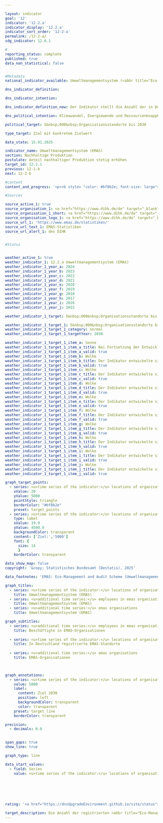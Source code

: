 ```yaml
---

layout: indicator        
goal: '12'        
indicator: '12.2.a'        
indicator_display: '12.2.a'        
indicator_sort_order: '12-2-a'        
permalink: /12-2-a/        
sdg_indicator: 12.6.1        

#
reporting_status: complete        
published: true        
data_non_statistical: false        


#Metadata        
national_indicator_available: Umweltmanagementsystem (<abbr title="Eco-Management and Audit Scheme (Umweltmanagementsystem)" tabindex="0">EMAS</abbr>)        

dns_indicator_definition:         

dns_indicator_intention:         

dns_indicator_definition_new: Der Indikator stellt die Anzahl der in Deutschland für das Umweltmanagementsystem <abbr title="Eco-Management and Audit Scheme (Umweltmanagementsystem)" tabindex="0">EMAS</abbr> (Eco-Management and Audit Scheme) registrierten Standorte sowohl deutscher als auch ausländischer Organisationen dar.        

dns_political_intention: Klimawandel, Energiewende und Ressourcenknappheit stellen Unternehmen vor neue Herausforderungen mit der Folge, dass sie ihre betriebswirtschaftlichen Abläufe, Strukturen und Produkte entsprechend umwelt- und ressourcenschonend gestalten müssen. Das Umweltmanagementsystem <abbr title="Eco-Management and Audit Scheme (Umweltmanagementsystem)" tabindex="0">EMAS</abbr> (Eco-Management and Audit Scheme) bietet ein Konzept für einen systematischen betrieblichen Umweltschutz und ist mit dem Anspruch verbunden, die Umweltleistung des Organisationsstandortes stetig zu verbessern.        

political_target: 5&nbsp;000&nbsp;Organisationsstandorte bis 2030        

type_target: Ziel mit konkretem Zielwert        

data_state: 15.01.2025        

indicator_name: Umweltmanagementsystem (EMAS)        
section: Nachhaltige Produktion        
postulate: Anteil nachhaltiger Produktion stetig erhöhen        
target_id: 12.2.1        
previous: 12-1-b        
next: 12-2-b        

#content         
content_and_progress: '<p><b style= "color: #bf8b2e; font-size: large">12.2.a Umweltmanagementsystem (<abbr title="Eco-Management and Audit Scheme (Umweltmanagementsystem)" tabindex="0">EMAS</abbr>)</b><br><br><b>Hintergrund</b><br><br>Das Umweltmanagementsystem <abbr title="Eco-Management and Audit Scheme (Umweltmanagementsystem)" tabindex="0">EMAS</abbr> (Eco-Management and Audit Scheme) ist ein freiwilliges Instrument der Europäischen Union (<abbr title="Europäische Union" tabindex="0">EU</abbr>), das Organisationen aller Größen und Branchen dabei unterstützt, ihre Umweltleistung systematisch zu verbessern. Wenn eine Organisation, wie zum Beispiel ein Unternehmen, über eine <abbr title="Eco-Management and Audit Scheme (Umweltmanagementsystem)" tabindex="0">EMAS</abbr>-Zertifizierung verfügt, bedeutet dies dabei nicht zwangsläufig, dass diese Organisation oder ihre Produkte grundsätzlich umweltfreundlicher oder nachhaltiger sind als vergleichbare Organisationen oder Produkte.<br><br>Für die erstmalige Registrierung oder eine Verlängerung der <abbr title="Eco-Management and Audit Scheme (Umweltmanagementsystem)" tabindex="0">EMAS</abbr>-Zertifizierung müssen Organisationen eine öffentlich zugängliche Umwelterklärung erstellen. Diese enthält wesentliche Informationen zu den Umweltauswirkungen der Organisation, darunter Daten zum Energieverbrauch, zu Emissionen, zum Materialeinsatz, Wasserverbrauch, Abfallaufkommen sowie zur Flächeninanspruchnahme in Bezug auf die biologische Vielfalt. Seit 2010&nbsp;sind große Unternehmen verpflichtet, ihre Umwelterklärung jährlich zu aktualisieren. Kleine und mittlere Unternehmen (KMU) können dies auf Antrag im Zwei-Jahres-Rhythmus tun.<br><br>Die Umwelterklärung sowie weitere interne Dokumente unterliegen einer regelmäßigen Überprüfung&nbsp;–&nbsp;spätestens alle drei Jahre&nbsp;–&nbsp;durch unabhängige, staatlich zugelassene Umweltgutachterinnen und &#8209;gutachter. Organisationen, die diese Prüfungen erfolgreich bestehen und keine Verstöße gegen Umweltrecht oder Beschwerden aufweisen, werden in das <abbr title="Eco-Management and Audit Scheme (Umweltmanagementsystem)" tabindex="0">EMAS</abbr>-Register aufgenommen.<br><br>Im <abbr title="Eco-Management and Audit Scheme (Umweltmanagementsystem)" tabindex="0">EMAS</abbr>-Register werden sowohl die Anzahl der registrierten Organisationen als auch die ihrer Standorte erfasst. Auch ausländische Standorte deutscher <abbr title="Eco-Management and Audit Scheme (Umweltmanagementsystem)" tabindex="0">EMAS</abbr>-Organisationen sind im Register aufgeführt, werden jedoch im Rahmen des Indikators nicht berücksichtigt.<br><br>Seit 2017&nbsp;können Unternehmen bestimmter Branchen ihre <abbr title="Eco-Management and Audit Scheme (Umweltmanagementsystem)" tabindex="0">EMAS</abbr>-Zertifizierung auf mehrere Standorte ausweiten. Dieses sogenannte Multisite-Verfahren wurde Ende 2023&nbsp;branchenübergreifend geöffnet. Es erlaubt Organisationen mit vielen, strukturell ähnlichen Standorten, bei der Erstvalidierung und den Folgeprüfungen jeweils nur eine Auswahl dieser Standorte tatsächlich vor Ort prüfen zu lassen.<br><br>Organisationen können ihre Standorte entweder einzeln oder in Form einer Sammelregistrierung im <abbr title="Eco-Management and Audit Scheme (Umweltmanagementsystem)" tabindex="0">EMAS</abbr>-Register eintragen lassen&nbsp;–&nbsp;ein Aspekt, der den Verlauf des Indikators maßgeblich beeinflusst hat.<br><br>Obwohl <abbr title="Eco-Management and Audit Scheme (Umweltmanagementsystem)" tabindex="0">EMAS</abbr> ein europäisches System ist, besitzt es auch internationale Relevanz. Neben den <abbr title="Europäische Union" tabindex="0">EU</abbr>-Mitgliedstaaten beteiligen sich unter anderem Norwegen, Island und Liechtenstein. Einige multinationale Unternehmen&nbsp;–&nbsp;darunter BMW, Siemens, Coca-Cola, HBC und Nestlé&nbsp;–&nbsp;setzen <abbr title="Eco-Management and Audit Scheme (Umweltmanagementsystem)" tabindex="0">EMAS</abbr> sogar an Standorten außerhalb der <abbr title="Europäische Union" tabindex="0">EU</abbr> ein. Auch diese werden im <abbr title="Eco-Management and Audit Scheme (Umweltmanagementsystem)" tabindex="0">EMAS</abbr>-Register geführt, jedoch nicht in der hier ausgewiesenen Anzahl der <abbr title="Eco-Management and Audit Scheme (Umweltmanagementsystem)" tabindex="0">EMAS</abbr>-Standorte berücksichtigt.<br><br>In Deutschland unterstützen verschiedene Förderprogramme Unternehmen bei der Einführung und Aufrechterhaltung von <abbr title="Eco-Management and Audit Scheme (Umweltmanagementsystem)" tabindex="0">EMAS</abbr>. Darüber hinaus profitieren <abbr title="Eco-Management and Audit Scheme (Umweltmanagementsystem)" tabindex="0">EMAS</abbr>-Organisationen in mehreren Bundesländern von Erleichterungen bei behördlichen Umweltkontrollen, da ihre regelmäßige Berichterstattung als Nachweis für eine vorbildliche Umweltleistung anerkannt wird.<br><br><b>Entwicklung</b><br><br>Zwischen 2005&nbsp;und 2024&nbsp;stieg die Anzahl der in Deutschland registrierten <abbr title="Eco-Management and Audit Scheme (Umweltmanagementsystem)" tabindex="0">EMAS</abbr>-Standorte von 1&nbsp;958&nbsp;auf 4&nbsp;533&nbsp;–&nbsp;ein Zuwachs von 132&nbsp;%. Maßgeblich für diesen Anstieg war die Aufnahme von 1&nbsp;987&nbsp;Aldi-Süd-Standorten im Oktober 2024&nbsp;infolge der beschriebenen Anpassung des Multisite-Verfahrens. Im Vergleich zum Vorjahr 2023&nbsp;mit 2&nbsp;455&nbsp;registrierten Standorten entspricht dies nahezu einer Verdopplung der Anzahl der Standorte (+84,6&nbsp;%).<br><br>Das politisch festgelegte Ziel, die Anzahl der registrierten <abbr title="Eco-Management and Audit Scheme (Umweltmanagementsystem)" tabindex="0">EMAS</abbr>-Standorte bis 2030&nbsp;auf mindestens 5&nbsp;000&nbsp;zu erhöhen, wird voraussichtlich erreicht werden&nbsp;–&nbsp;vorausgesetzt, der Trend der letzten Jahre setzt sich fort oder es erfolgt eine weitere großflächige Sammelregistrierung. Zwar ist die Anzahl der <abbr title="Eco-Management and Audit Scheme (Umweltmanagementsystem)" tabindex="0">EMAS</abbr>-Standorte bereits vor 2023&nbsp;kontinuierlich gestiegen, doch ist das mögliche Erreichen des 2030-Ziels maßgeblich auf die Ausweitung des Multisite-Verfahrens zurückzuführen.<br><br>Demgegenüber zeigt sich bei der Anzahl der <abbr title="Eco-Management and Audit Scheme (Umweltmanagementsystem)" tabindex="0">EMAS</abbr>-Organisationen&nbsp;–&nbsp;unabhängig von der Anzahl der Standorte&nbsp;–&nbsp;seit 2020&nbsp;ein weitgehend stabiler Verlauf (1&nbsp;122&nbsp;Organisationen im Jahr 2024), nachdem zuvor ein deutlicher, Rückgang verzeichnet wurde. Insgesamt ergibt sich seit 2005&nbsp;ein Minus von 24,7&nbsp;%.<br><br>Gleichzeitig erhöhte sich die Anzahl der Beschäftigten in <abbr title="Eco-Management and Audit Scheme (Umweltmanagementsystem)" tabindex="0">EMAS</abbr>-Organisationen von 961&nbsp;000&nbsp;(2005) auf 1&nbsp;258&nbsp;000&nbsp;(2024)&nbsp;–&nbsp;ein Zuwachs um 30,9&nbsp;%. Allein gegenüber dem Vorjahr (1&nbsp;180&nbsp;000&nbsp;Beschäftigte) ergibt sich für 2024&nbsp;ein Anstieg von 6,6&nbsp;%. Insgesamt zeigt sich, dass <abbr title="Eco-Management and Audit Scheme (Umweltmanagementsystem)" tabindex="0">EMAS</abbr> zunehmend von größeren Organisationen mit mehreren Standorten und hoher Beschäftigtenzahl genutzt wird. Die Einführung des Multisite-Verfahrens und der damit verbundene verringerte Prüfaufwand verstärken diesen Trend zusätzlich.<br><br>Nach Wirtschaftszweigen aufgeschlüsselt entfielen 38,3&nbsp;% der <abbr title="Eco-Management and Audit Scheme (Umweltmanagementsystem)" tabindex="0">EMAS</abbr>-Organisationsstandorte auf das verarbeitende Gewerbe. Weitere bedeutende Bereiche waren der Wirtschaftszweig Erziehung und Unterricht (6,5&nbsp;%), sonstige Dienstleistungen (6,4&nbsp;%) sowie die Wasser-, Abwasser- und Abfallentsorgung einschließlich Umweltverschmutzungsbeseitigung (6,2&nbsp;%). Einige <abbr title="Eco-Management and Audit Scheme (Umweltmanagementsystem)" tabindex="0">EMAS</abbr>-Organisationen sind mehreren Wirtschaftszweigen zugeordnet.<br><br>Regional betrachtet befanden sich im Jahr 2024&nbsp;die meisten <abbr title="Eco-Management and Audit Scheme (Umweltmanagementsystem)" tabindex="0">EMAS</abbr>-Standorte in Baden-Württemberg (1&nbsp;239), gefolgt von Bayern (1&nbsp;108) und Nordrhein-Westfalen (773). In Mecklenburg-Vorpommern waren lediglich sieben <abbr title="Eco-Management and Audit Scheme (Umweltmanagementsystem)" tabindex="0">EMAS</abbr>-Standorte registriert.</p>'                

#Sources        

source_active_1: true
source_organisation_1: <a href="https://www.dihk.de/de" target="_blank" onclick="return confirm_alert('des DIHK', 'De')">Geschäftsstelle des Umweltgutachterausschusses auf Basis von Daten des Deutschen Industrie- und Handelskammertages e. V.</a>
source_organisation_1_short: <a href="https://www.dihk.de/de" target="_blank" onclick="return confirm_alert('des DIHK', 'De')">Geschäftsstelle des Umweltgutachterausschusses auf Basis von Daten des Deutschen Industrie- und Handelskammertages e. V.</a>
source_organisation_logo_1: <a href="https://www.dihk.de/de" target="_blank" onclick="return confirm_alert('des DIHK', 'De')"><img src="https://dnsTestEnvironment.github.io/dns-indicators/public/OrgImgDe/dihk.png" alt="Geschäftsstelle des Umweltgutachterausschusses auf Basis von Daten des Deutschen Industrie- und Handelskammertages e. V." title=" Klicken Sie hier um zur Homepage der Organisation Geschäftsstelle des Umweltgutachterausschusses auf Basis von Daten des Deutschen Industrie- und Handelskammertages e. V. zu gelangen." style="height:60px; width:148px; border:transparent"/></a>
source_url_1: 'https://www.emas.de/statistiken/'
source_url_text_1: EMAS-Statistiken
source_url_alert_1: des DIHK
        

#Status        


weather_active_1: true
weather_indicator_1: 12.2.a Umweltmanagementsystem (EMAS)
weather_indicator_1_year_a: 2024
weather_indicator_1_year_b: 2023
weather_indicator_1_year_c: 2022
weather_indicator_1_year_d: 2021
weather_indicator_1_year_e: 2020
weather_indicator_1_year_f: 2019
weather_indicator_1_year_g: 2018
weather_indicator_1_year_h: 2017
weather_indicator_1_year_i: 2016
weather_indicator_1_year_j: 2015

weather_indicator_1_target: 5&nbsp;000&nbsp;Organisationsstandorte bis 2030

weather_indicator_1_target_1: 5&nbsp;000&nbsp;Organisationsstandorte bis 2030
weather_indicator_1_target_1_category: normal
weather_indicator_1_target_1_targetYear: 2030

weather_indicator_1_target_1_item_a: Sonne
weather_indicator_1_target_1_item_a_title: Bei Fortsetzung der Entwicklung aus 2024 wäre der Zielwert erreicht oder um weniger als 5&nbsp;% der Differenz zwischen Zielwert und dem Wert aus 2024 verfehlt worden.
weather_indicator_1_target_1_item_a_valid: true
weather_indicator_1_target_1_item_b: Wolke
weather_indicator_1_target_1_item_b_title: Der Indikator entwickelte sich in 2023 zwar in die gewünschte Richtung auf das Ziel zu, bei Fortsetzung der Entwicklung wäre das Ziel im Zieljahr aber um mehr als 20 % der Differenz zwischen Zielwert und dem Wert aus 2023 verfehlt worden.
weather_indicator_1_target_1_item_b_valid: true
weather_indicator_1_target_1_item_c: Wolke
weather_indicator_1_target_1_item_c_title: Der Indikator entwickelte sich in 2022 zwar in die gewünschte Richtung auf das Ziel zu, bei Fortsetzung der Entwicklung wäre das Ziel im Zieljahr aber um mehr als 20 % der Differenz zwischen Zielwert und dem Wert aus 2022 verfehlt worden.
weather_indicator_1_target_1_item_c_valid: true
weather_indicator_1_target_1_item_d: Wolke
weather_indicator_1_target_1_item_d_title: Der Indikator entwickelte sich in 2021 zwar in die gewünschte Richtung auf das Ziel zu, bei Fortsetzung der Entwicklung wäre das Ziel im Zieljahr aber um mehr als 20 % der Differenz zwischen Zielwert und dem Wert aus 2021 verfehlt worden.
weather_indicator_1_target_1_item_d_valid: true
weather_indicator_1_target_1_item_e: Wolke
weather_indicator_1_target_1_item_e_title: Der Indikator entwickelte sich in 2020 zwar in die gewünschte Richtung auf das Ziel zu, bei Fortsetzung der Entwicklung wäre das Ziel im Zieljahr aber um mehr als 20 % der Differenz zwischen Zielwert und dem Wert aus 2020 verfehlt worden.
weather_indicator_1_target_1_item_e_valid: true
weather_indicator_1_target_1_item_f: Wolke
weather_indicator_1_target_1_item_f_title: Der Indikator entwickelte sich in 2019 zwar in die gewünschte Richtung auf das Ziel zu, bei Fortsetzung der Entwicklung wäre das Ziel im Zieljahr aber um mehr als 20 % der Differenz zwischen Zielwert und dem Wert aus 2019 verfehlt worden.
weather_indicator_1_target_1_item_f_valid: true
weather_indicator_1_target_1_item_g: Wolke
weather_indicator_1_target_1_item_g_title: Der Indikator entwickelte sich in 2018 zwar in die gewünschte Richtung auf das Ziel zu, bei Fortsetzung der Entwicklung wäre das Ziel im Zieljahr aber um mehr als 20 % der Differenz zwischen Zielwert und dem Wert aus 2018 verfehlt worden.
weather_indicator_1_target_1_item_g_valid: true
weather_indicator_1_target_1_item_h: Wolke
weather_indicator_1_target_1_item_h_title: Der Indikator entwickelte sich in 2017 zwar in die gewünschte Richtung auf das Ziel zu, bei Fortsetzung der Entwicklung wäre das Ziel im Zieljahr aber um mehr als 20 % der Differenz zwischen Zielwert und dem Wert aus 2017 verfehlt worden.
weather_indicator_1_target_1_item_h_valid: true
weather_indicator_1_target_1_item_i: Wolke
weather_indicator_1_target_1_item_i_title: Der Indikator entwickelte sich in 2016 zwar in die gewünschte Richtung auf das Ziel zu, bei Fortsetzung der Entwicklung wäre das Ziel im Zieljahr aber um mehr als 20 % der Differenz zwischen Zielwert und dem Wert aus 2016 verfehlt worden.
weather_indicator_1_target_1_item_i_valid: true
weather_indicator_1_target_1_item_j: Wolke
weather_indicator_1_target_1_item_j_title: Der Indikator entwickelte sich in 2015 zwar in die gewünschte Richtung auf das Ziel zu, bei Fortsetzung der Entwicklung wäre das Ziel im Zieljahr aber um mehr als 20 % der Differenz zwischen Zielwert und dem Wert aus 2015 verfehlt worden.
weather_indicator_1_target_1_item_j_valid: true        

graph_target_points:
  - series: <u>time series of the indicator:</u> locations of organisation registered with emas
    xValue: 20
    yValue: 5000
    pointStyle: triangle
    borderColor: "#bf8b2e"
    preset: target_points
  - series: <u>time series of the indicator:</u> locations of organisation registered with emas
    type: label
    xValue: 19.9
    yValue: 4500.0
    backgroundColor: transparent
    content: ['Ziel:','5000']
    font: {
      size: 14
      }
    borderColor: transparent        

data_show_map: false        
copyright: '&copy; Statistisches Bundesamt (Destatis), 2025'        

data_footnotes: 'EMAS: Eco-Management and Audit Scheme (Umweltmanagementsystem).<br>• 2024&nbsp;vorläufige Daten.'        

graph_titles: 
  - series: <u>time series of the indicator:</u> locations of organisation registered with emas
    title: Umweltmanagementsystem (EMAS)
  - series: <u>additional time series:</u> employees in emas organisations
    title: Umweltmanagementsystem (EMAS)
  - series: <u>additional time series:</u> emas organisations
    title: Umweltmanagementsystem (EMAS)        

graph_subtitles: 
  - series: <u>additional time series:</u> employees in emas organisations
    title: Beschäftigte in EMAS-Organisationen
    
  - series: <u>time series of the indicator:</u> locations of organisation registered with emas
    title: In Deutschland registrierte EMAS-Standorte
    
  - series: <u>additional time series:</u> emas organisations
    title: EMAS-Organisationen
            


graph_annotations:
  - series: <u>time series of the indicator:</u> locations of organisation registered with emas
    value: 5000
    label:
      content: Ziel 2030
      position: left
      backgroundColor: transparent
      color: transparent
    preset: target_line
    borderColor: transparent        

precision: 
  - decimals: 0.0
            

span_gaps: true        
show_line: true        

graph_type: line                

data_start_values: 
  - field: Series
    value: <u>time series of the indicator:</u> locations of organisation registered with emas        

        

        

                                        
rating: '<a href="https://dnsUpgradeEnvironment.github.io/site/status"><img src="https://sdg-indikatoren.de/public/Wettersymbole/Sonne.png" title="Bei Fortsetzung der Entwicklung aus 2024 wäre der Zielwert erreicht oder um weniger als 5&nbsp;% der Differenz zwischen Zielwert und dem Wert aus 2024 verfehlt worden." alt="Wettersymbol Sonne"/></a>'        

target_description: Die Anzahl der registrierten <abbr title="Eco-Management and Audit Scheme (Umweltmanagementsystem)" tabindex="0">EMAS</abbr>-Standorte soll bis 2030&nbsp;auf mindestens 5&nbsp;000&nbsp;gesteigert werden.<br><br>Durch den deutlichen Anstieg im Jahr 2024&nbsp;ist die durchschnittliche Steigerung der letzten sechs Jahre so groß, dass bei Beibehaltung des Trends das politisch festgelegte Ziel bereits deutlich vor 2030&nbsp;erreicht wird. Der Indikator 12.2.a wird für das Jahr 2024&nbsp;mit „Sonne“ bewertet.        
---
```


